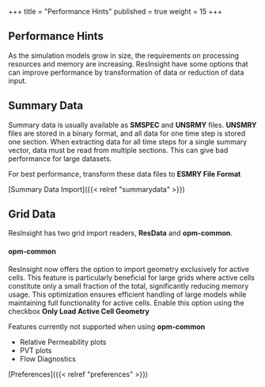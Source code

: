 +++
title = "Performance Hints"
published = true
weight = 15
+++

## Performance Hints

As the simulation models grow in size, the requirements on processing resources and memory are increasing. ResInsight have some options that can improve performance by transformation of data or reduction of data input.

## Summary Data
Summary data is usually available as **SMSPEC** and **UNSRMY** files. **UNSMRY** files are stored in a binary format, and all data for one time step is stored one section. When extracting data for all time steps for a single summary vector, data must be read from multiple sections. This can give bad performance for large datasets.

For best performance, transform these data files to **ESMRY File Format**

[Summary Data Import]({{< relref "summarydata" >}})

## Grid Data
ResInsight has two grid import readers, **ResData** and **opm-common**. 

#### opm-common
ResInsight now offers the option to import geometry exclusively for active cells. This feature is particularly beneficial for large grids where active cells constitute only a small fraction of the total, significantly reducing memory usage. This optimization ensures efficient handling of large models while maintaining full functionality for active cells. Enable this option using the checkbox **Only Load Active Cell Geometry**

Features currently not supported when using **opm-common**
- Relative Permeability plots
- PVT plots
- Flow Diagnostics

[Preferences]({{< relref "preferences" >}})